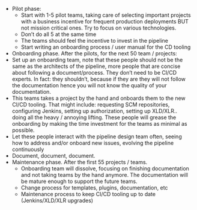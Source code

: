 - Pilot phase:
  - Start with 1-5 pilot teams, taking care of selecting important projects with a business incentive for frequent production deployments BUT not mission critical ones. Try to focus on various technologies.
  - Don’t do all 5 at the same time
  - The teams should feel the incentive to invest in the pipeline
  - Start writing an onboarding process / user manual for the CD tooling
-  Onboarding phase. After the pilots, for the next 50 team / projects:
  - Set up an onboarding team, note that these people should not be the same as the architects of the pipeline, more people that are concise about following a document/process. They don’t need to be CI/CD experts. In fact: they shouldn’t, because if they are they will not follow the documentation hence you will not know the quality of your documentation.
  - This teams takes a project by the hand and onboards them to the new CI/CD tooling. That might include: requesting SCM repositories, configuring Jenkins, setting up authorization, setting up XLD/XLR.. doing all the heavy / annoying lifting. These people will grease the onboarding by making the time investment for the teams as minimal as possible.
  - Let these people interact with the pipeline design team often, seeing how to address and/or onboard new issues, evolving the pipeline continuously
  - Document, document, document.
- Maintenance phase. After the first 55 projects / teams.
  - Onboarding team will dissolve, focusing on finishing documentation and not taking teams by the hand anymore. The documentation will be mature enough to support the future teams.
  - Change process for templates, plugins, documentation, etc
  - Maintenance process to keep CI/CD tooling up to date (Jenkins/XLD/XLR upgrades)
